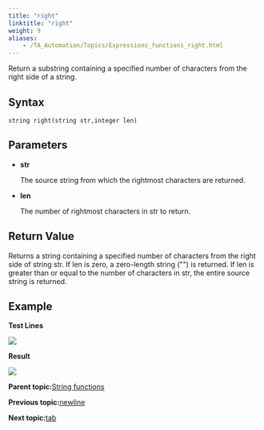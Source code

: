 ```yaml
--- 
title: "right"
linktitle: "right"
weight: 9
aliases: 
    - /TA_Automation/Topics/Expressions_functions_right.html
---
```


Return a substring containing a specified number of characters from the right side of a string.

## Syntax

`string right(string str,integer len)`

## Parameters

-   **str**

    The source string from which the rightmost characters are returned.

-   **len**

    The number of rightmost characters in str to return.


## Return Value

Returns a string containing a specified number of characters from the right side of string str. If len is zero, a zero-length string \(""\) is returned. If len is greater than or equal to the number of characters in str, the entire source string is returned.

## Example

**Test Lines**

![](/images//Images/automationguide_stringfunction_right_pgm.png)

**Result**

![](/images//Images/automationguide_stringfunction_right_res.png)

**Parent topic:**[String functions](/TA_Automation/Topics/Expressions_string_functions.html)

**Previous topic:**[newline](/TA_Automation/Topics/Expressions_functions_newLine.html)

**Next topic:**[tab](/TA_Automation/Topics/Expressions_functions_tab.html)

